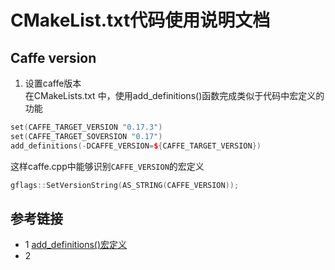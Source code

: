 # CMakeList.txt代码使用说明文档

## Caffe version
1. 设置caffe版本  
   在CMakeLists.txt 中，使用add_definitions()函数完成类似于代码中宏定义的功能
```c++
set(CAFFE_TARGET_VERSION "0.17.3")
set(CAFFE_TARGET_SOVERSION "0.17")
add_definitions(-DCAFFE_VERSION=${CAFFE_TARGET_VERSION})
```
这样caffe.cpp中能够识别`CAFFE_VERSION`的宏定义
```c++
gflags::SetVersionString(AS_STRING(CAFFE_VERSION));
```



## 参考链接
* 1 [add_definitions()宏定义](https://blog.csdn.net/qq_42189368/article/details/109522528) 
* 2


